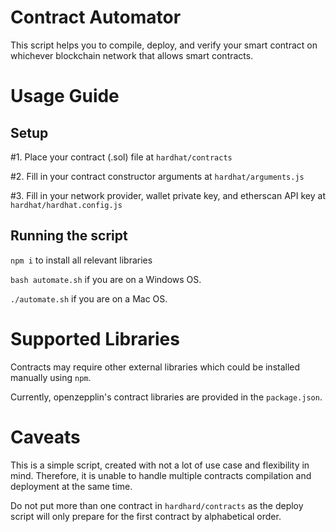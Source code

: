 # Contract Automator

This script helps you to compile, deploy, and verify your smart contract on whichever blockchain network that allows smart contracts.

# Usage Guide

## Setup

#1. Place your contract (.sol) file at `hardhat/contracts`

#2. Fill in your contract constructor arguments at `hardhat/arguments.js`

#3. Fill in your network provider, wallet private key, and etherscan API key at `hardhat/hardhat.config.js`

## Running the script

`npm i` to install all relevant libraries

`bash automate.sh` if you are on a Windows OS.

`./automate.sh` if you are on a Mac OS.

# Supported Libraries

Contracts may require other external libraries which could be installed manually using `npm`.

Currently, openzepplin's contract libraries are provided in the `package.json`.

# Caveats

This is a simple script, created with not a lot of use case and flexibility in mind. Therefore, it is unable to handle multiple contracts compilation and deployment at the same time.

Do not put more than one contract in `hardhard/contracts` as the deploy script will only prepare for the first contract by alphabetical order.
